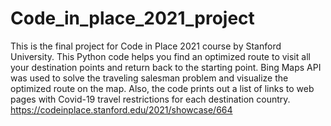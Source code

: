 # Code_in_place_2021_project
This is the final project for Code in Place 2021 course by Stanford University. This Python code helps you find an optimized route to visit all your destination points and return back to the starting point. Bing Maps API was used to solve the traveling salesman problem and visualize the optimized route on the map. Also, the code prints out a list of links to web pages with Covid-19 travel restrictions for each destination country.  https://codeinplace.stanford.edu/2021/showcase/664
